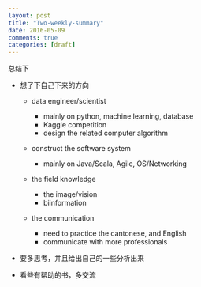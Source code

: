 ```yaml
---
layout: post
title: "Two-weekly-summary"
date: 2016-05-09
comments: true
categories: [draft]
---
```


总结下

* 想了下自己下来的方向
  - data engineer/scientist 
    + mainly on python, machine learning, database
    + Kaggle competition
    + design the related computer algorithm
    
  - construct the software system
    + mainly on Java/Scala, Agile, OS/Networking
    
  - the field knowledge
    + the image/vision
    + biinformation
    
  - the communication
    + need to practice the cantonese, and English
    + communicate with more professionals
    
* 要多思考，并且给出自己的一些分析出来

* 看些有帮助的书，多交流

